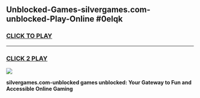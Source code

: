 
## Unblocked-Games-silvergames.com-unblocked-Play-Online #0elqk
<h3>
<a href="https://news.freeplayer.one?title=silvergames.com-unblocked&ref=3">CLICK TO PLAY</a></h3>
<hr>

<h3>
<a href="https://news.freeplayer.one?title=silvergames.com-unblocked&ref=3">CLICK 2 PLAY</a>
  
</h3>

<a href="https://news.freeplayer.one?title=silvergames.com-unblocked&ref=3"><img src="https://clearcache.store/games.png"></a>


**silvergames.com-unblocked games unblocked: Your Gateway to Fun and Accessible Online Gaming**
